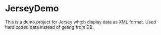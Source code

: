 # JerseyDemo

This is a demo project for Jersey which display data as XML format. Used hard coded data instead of geting from DB.
